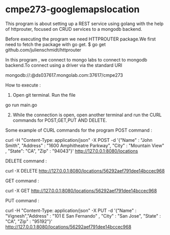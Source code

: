 # cmpe273-googlemapslocation
This program is about setting up a REST service using golang with the help of httprouter, focused on CRUD services to a mongodb backend.

Before executing the program we need HTTPROUTER package.We first need to fetch the package with go get.
$ go get github.com/julienschmidt/httprouter

In this program , we connect to mongo labs to connect to mongodb backend.To connect using a driver via the standard URI 

  mongodb://<dbuser>:<dbpassword>@ds037617.mongolab.com:37617/cmpe273


How to execute : 
1) Open git terminal. Run the file 

go run main.go

2) While the connection is open, open another terminal and run the CURL commands for POST,GET,PUT AND DELETE.

Some example of CURL commands for the program
POST command :

curl  -H "Content-Type: application/json" -X POST -d '{"Name" : "John Smith", "Address" : "1600 Amphitheatre Parkway", "City" : "Mountain View" , "State": "CA", "Zip" : "94043"}' http://127.0.0.1:8080/locations

DELETE command :

curl -X DELETE http://127.0.0.1:8080/locations/56292aef791dee14bccec968

GET command :

curl -X GET http://127.0.0.1:8080/locations/56292aef791dee14bccec968


PUT command :

curl -H "Content-Type: application/json" -X PUT -d '{"Name" : "Vignesh","Address" : "101 E San Fernando" , "City" : "San Jose",   "State" : "CA",   "Zip" : "95192"}' http://127.0.0.1:8080/locations/56292aef791dee14bccec968

